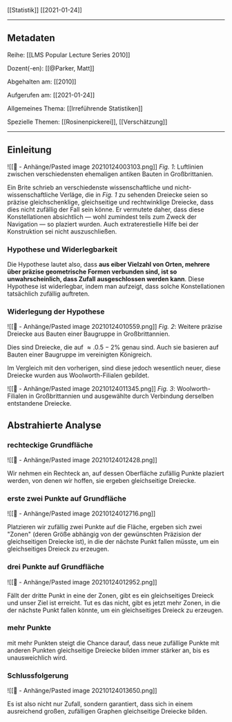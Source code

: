 [[Statistik]] [[2021-01-24]]

---

## Metadaten

Reihe: [[LMS Popular Lecture Series 2010]]

Dozent(-en): [[@Parker, Matt]]

Abgehalten am: [[2010]]

Aufgerufen am: [[2021-01-24]]

Allgemeines Thema: [[Irreführende Statistiken]]

Spezielle Themen: [[Rosinenpickerei]], [[Verschätzung]]

---

## Einleitung

![[📎 - Anhänge/Pasted image 20210124003103.png]]
*Fig. 1*: Luftlinien zwischen verschiedensten ehemaligen antiken Bauten in Großbrittanien.

Ein Brite schrieb an verschiedenste wissenschaftliche und nicht-wissenschaftliche Verläge, die in *Fig. 1* zu sehenden Dreiecke seien so präzise gleichschenklige, gleichseitige und rechtwinklige Dreiecke, dass dies nicht zufällig der Fall sein könne. Er vermutete daher, dass diese Konstellationen absichtlich &mdash; wohl zumindest teils zum Zweck der Navigation &mdash; so plaziert wurden. Auch extraterestielle Hilfe bei der Konstruktion sei nicht auszuschließen.

### Hypothese und Widerlegbarkeit

Die Hypothese lautet also, dass **aus eiber Vielzahl von Orten, mehrere über präzise geometrische Formen verbunden sind, ist so unwahrscheinlich, dass Zufall ausgeschlossen werden kann**. Diese Hypothese ist widerlegbar, indem man aufzeigt, dass solche Konstellationen tatsächlich zufällig auftreten.

### Widerlegung der Hypothese

![[📎 - Anhänge/Pasted image 20210124010559.png]]
*Fig. 2*: Weitere präzise Dreiecke aus Bauten einer Baugruppe in Großbrittannien.

Dies sind Dreiecke, die auf $\approx. 0.5-2\%$ genau sind. Auch sie basieren auf Bauten einer Baugruppe im vereinigten Königreich.

Im Vergleich mit den vorherigen, sind diese jedoch wesentlich neuer, diese Dreiecke wurden aus Woolworth-Filialen gebildet. 

![[📎 - Anhänge/Pasted image 20210124011345.png]]
*Fig. 3*: Woolworth-Filialen in Großbrittannien und ausgewählte durch Verbindung derselben entstandene Dreiecke.

## Abstrahierte Analyse

### rechteckige Grundfläche

![[📎 - Anhänge/Pasted image 20210124012428.png]]

Wir nehmen ein Rechteck an, auf dessen Oberfläche zufällig Punkte plaziert werden, von denen wir hoffen, sie ergeben gleichseitige Dreiecke.

### erste zwei Punkte auf Grundfläche

![[📎 - Anhänge/Pasted image 20210124012716.png]]

Platzieren wir zufällig zwei Punkte auf die Fläche, ergeben sich zwei "Zonen" (deren Größe abhängig von der gewünschten Präzision der gleichseitigen Dreiecke ist), in die der nächste Punkt fallen müsste, um ein gleichseitiges Dreieck zu erzeugen.

### drei Punkte auf Grundfläche

![[📎 - Anhänge/Pasted image 20210124012952.png]]

Fällt der dritte Punkt in eine der Zonen, gibt es ein gleichseitiges Dreieck und unser Ziel ist erreicht. Tut es das nicht, gibt es jetzt mehr Zonen, in die der nächste Punkt fallen könnte, um ein gleichseitiges Dreieck zu erzeugen.

### mehr Punkte

mit mehr Punkten steigt die Chance darauf, dass neue zufällige Punkte mit anderen Punkten gleichseitige Dreiecke bilden immer stärker an, bis es unausweichlich wird. 

### Schlussfolgerung

![[📎 - Anhänge/Pasted image 20210124013650.png]]

Es ist also nicht nur Zufall, sondern garantiert, dass sich in einem ausreichend großen, zufälligen Graphen gleichseitige Dreiecke bilden.